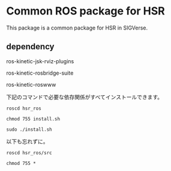 # Common ROS package for HSR

This package is a common package for HSR in SIGVerse.

## dependency

ros-kinetic-jsk-rviz-plugins

ros-kinetic-rosbridge-suite

ros-kinetic-roswww

下記のコマンドで必要な依存関係がすべてインストールできます。

`roscd hsr_ros`

`chmod 755 install.sh`

`sudo ./install.sh`

以下も忘れずに。

`roscd hsr_ros/src`

`chmod 755 *`